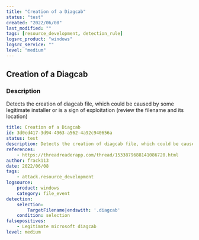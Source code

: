 ```yaml
---
title: "Creation of a Diagcab"
status: "test"
created: "2022/06/08"
last_modified: ""
tags: [resource_development, detection_rule]
logsrc_product: "windows"
logsrc_service: ""
level: "medium"
---
```


## Creation of a Diagcab

### Description

Detects the creation of diagcab file, which could be caused by some legitimate installer or is a sign of exploitation (review the filename and its location)

```yml
title: Creation of a Diagcab
id: 3d0ed417-3d94-4963-a562-4a92c940656a
status: test
description: Detects the creation of diagcab file, which could be caused by some legitimate installer or is a sign of exploitation (review the filename and its location)
references:
    - https://threadreaderapp.com/thread/1533879688141086720.html
author: frack113
date: 2022/06/08
tags:
    - attack.resource_development
logsource:
    product: windows
    category: file_event
detection:
    selection:
        TargetFilename|endswith: '.diagcab'
    condition: selection
falsepositives:
    - Legitimate microsoft diagcab
level: medium

```
